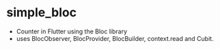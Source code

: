 # simple_bloc

- Counter in Flutter using the Bloc library
- uses BlocObserver, BlocProvider, BlocBuilder, context.read and Cubit.





